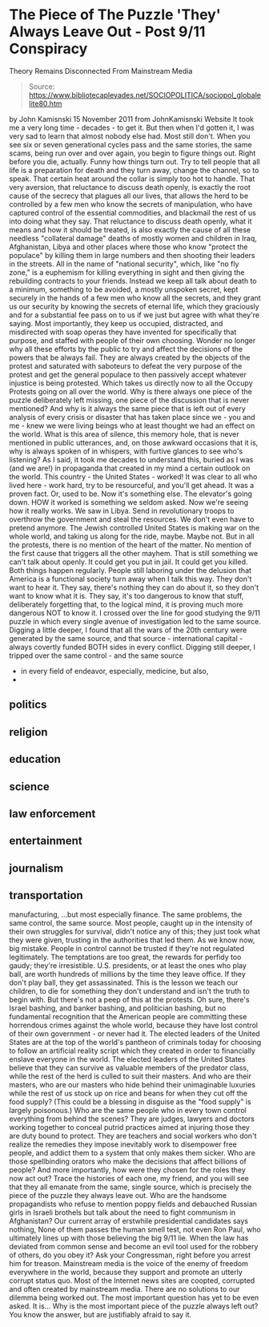 # The Piece of The Puzzle 'They' Always Leave Out - Post 9/11 Conspiracy 
Theory Remains Disconnected From Mainstream Media

> Source: https://www.bibliotecapleyades.net/SOCIOPOLITICA/sociopol_globalelite80.htm

by John Kamisnski
15 November 2011
from
JohnKamisnski Website
It took me a very long time - decades - to get it.
But then when I'd gotten it, I was very sad to
learn that almost nobody else had. Most still don't.
When you see six or seven generational cycles pass and the same stories, the
same scams, being run over and over again, you begin to figure things out.
Right before you die, actually. Funny how things turn out.
Try to tell people that all life is a preparation for death and they turn
away, change the channel, so to speak. That certain heat around the collar
is simply too hot to handle.
That very aversion, that reluctance to discuss death openly, is exactly the
root cause of the secrecy that plagues all our lives, that allows the herd
to be controlled by a few men who know the secrets of manipulation, who have
captured control of the essential commodities, and blackmail the rest of us
into doing what they say.
That reluctance to discuss death openly, what it means and how it should be
treated, is also exactly the cause of all these needless "collateral damage"
deaths of mostly women and children in Iraq, Afghanistan, Libya and other
places where those who know "protect the populace" by killing them in large
numbers and then shooting their leaders in the streets.
All in the name of "national security", which,
like "no fly zone," is a euphemism for killing everything in sight and then
giving the rebuilding contracts to your friends.
Instead we keep all talk about death to a minimum, something to be avoided,
a mostly unspoken secret, kept securely in the hands of a few men who know
all the secrets, and they grant us our security by knowing the secrets of
eternal life, which they graciously and for a substantial fee pass on to us
if we just but agree with what they're saying.
Most importantly, they keep us occupied, distracted, and misdirected with
soap operas they have invented for specifically that purpose, and staffed
with people of their own choosing.
Wonder no longer why all these efforts by the
public to try and affect the decisions of the powers that be always fail.
They are always created by the objects of the protest and saturated with
saboteurs to defeat the very purpose of the protest and get the general
populace to then passively accept whatever injustice is being protested.
Which takes us directly now to all the
Occupy Protests going on all over the
world.
Why is there always one piece of the puzzle deliberately left missing, one
piece of the discussion that is never mentioned? And why is it always the
same piece that is left out of every analysis of every crisis or disaster
that has taken place since we - you and me - knew we were living beings who
at least thought we had an effect on the world.
What is this area of silence, this memory hole, that is never mentioned in
public utterances, and, on those awkward occasions that it is, why is always
spoken of in whispers, with furtive glances to see who's listening?
As I said, it took me decades to understand this, buried as I was (and we
are!) in propaganda that created in my mind a certain outlook on the world.
This country - the United States - worked! It was clear to all who lived
here - work hard, try to be resourceful, and you'll get ahead. It was a
proven fact. Or, used to be.
Now it's something else. The elevator's going
down.
HOW it worked is something we seldom asked. Now we're seeing how it really
works.
We saw in Libya. Send in revolutionary troops to overthrow the
government and steal the resources. We don't even have to pretend anymore.
The Jewish controlled United States is
making
war on the whole world, and taking us along for the ride, maybe. Maybe not.
But in all the protests, there is no mention of the heart of the matter.
No mention of the first cause that triggers all the other mayhem. That is
still something we can't talk about openly. It could get you put in jail. It
could get you killed. Both things happen regularly.
People still laboring under the delusion that America is a functional
society turn away when I talk this way. They don't want to hear it. They
say, there's nothing they can do about it, so they don't want to know what
it is. They say, it's too dangerous to know that stuff, deliberately
forgetting that, to the logical mind, it is proving much more dangerous NOT
to know it.
I crossed over the line for good studying
the 9/11 puzzle in which every
single avenue of investigation led to the same source. Digging a little
deeper, I found that all the wars of the 20th century were generated by the
same source, and that source - international capital - always covertly
funded BOTH sides in every conflict.
Digging still deeper, I tripped over the same control - and the same source
- in every field of endeavor, especially,
medicine, but also,
-
politics
-
religion
-
education
-
science
-
law enforcement
-
entertainment
-
journalism
-
transportation
-
manufacturing,
...but most especially
finance.
The same
problems, the same control, the same source.
Most people, caught up in the intensity of their own struggles for survival,
didn't notice any of this; they just took what they were given, trusting in
the authorities that led them. As we know now, big mistake.
People in control cannot be trusted if they're not regulated legitimately.
The temptations are too great, the rewards for perfidy too gaudy; they're
irresistible. U.S. presidents, or at least the ones who play ball, are worth
hundreds of millions by the time they leave office. If they don't play ball,
they get assassinated. This is the lesson we teach our children, to die for
something they don't understand and isn't the truth to begin with.
But there's not a peep of this at the protests. Oh sure, there's Israel
bashing, and banker bashing, and politician bashing, but no fundamental
recognition that the American people are committing these horrendous crimes
against the whole world, because they have lost control of their own
government - or never had it.
The elected leaders of the United States are at the top of the world's
pantheon of criminals today for choosing to follow an artificial reality
script which they created in order to financially enslave everyone in the
world. The elected leaders of the United States believe that they can
survive as valuable members of the predator class, while the rest of the
herd is culled to suit their masters.
And who are their masters, who are our masters who hide behind their
unimaginable luxuries while the rest of us stock up on rice and beans for
when they cut off the food supply? (This could be a blessing in disguise as
the "food supply" is largely poisonous.)
Who are the same people who in every town control everything from behind the
scenes?
They are judges, lawyers and doctors working
together to conceal putrid practices aimed at injuring those they are duty
bound to protect. They are teachers and social workers who don't realize the
remedies they impose inevitably work to disempower free people, and addict
them to a system that only makes them sicker.
Who are those spellbinding orators who make the decisions that affect
billions of people? And more importantly, how were they chosen for the roles
they now act out? Trace the histories of each one, my friend, and you will
see that
they all emanate from the same, single source, which is precisely
the piece of the puzzle they always leave out.
Who are the handsome propagandists who refuse to mention poppy fields and
debauched Russian girls in Israeli brothels but talk about the need to fight
communism in Afghanistan?
Our current array of erstwhile presidential candidates says nothing,
None of them passes the human smell test, not even
Ron Paul, who
ultimately lines up with those believing
the big 9/11 lie.
When the law has deviated from common sense and become an evil tool used for
the robbery of others, do you obey it? Ask your Congressman, right before
you arrest him for treason.
Mainstream media is the voice of the enemy of freedom everywhere in the
world, because they support and promote an utterly corrupt status quo. Most
of the Internet news sites are coopted, corrupted and often created by
mainstream media.
There are no solutions to our dilemma being worked out. The most important
question has yet to be even asked.
It is...
Why is the most important piece of the
puzzle always left out?
You know the answer, but are justifiably afraid
to say it.
